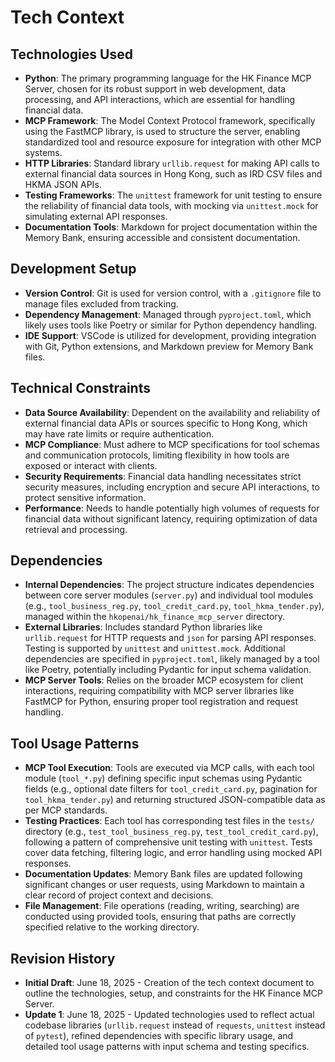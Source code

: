 # Tech Context

## Technologies Used
- **Python**: The primary programming language for the HK Finance MCP Server, chosen for its robust support in web development, data processing, and API interactions, which are essential for handling financial data.
- **MCP Framework**: The Model Context Protocol framework, specifically using the FastMCP library, is used to structure the server, enabling standardized tool and resource exposure for integration with other MCP systems.
- **HTTP Libraries**: Standard library `urllib.request` for making API calls to external financial data sources in Hong Kong, such as IRD CSV files and HKMA JSON APIs.
- **Testing Frameworks**: The `unittest` framework for unit testing to ensure the reliability of financial data tools, with mocking via `unittest.mock` for simulating external API responses.
- **Documentation Tools**: Markdown for project documentation within the Memory Bank, ensuring accessible and consistent documentation.

## Development Setup
- **Version Control**: Git is used for version control, with a `.gitignore` file to manage files excluded from tracking.
- **Dependency Management**: Managed through `pyproject.toml`, which likely uses tools like Poetry or similar for Python dependency handling.
- **IDE Support**: VSCode is utilized for development, providing integration with Git, Python extensions, and Markdown preview for Memory Bank files.

## Technical Constraints
- **Data Source Availability**: Dependent on the availability and reliability of external financial data APIs or sources specific to Hong Kong, which may have rate limits or require authentication.
- **MCP Compliance**: Must adhere to MCP specifications for tool schemas and communication protocols, limiting flexibility in how tools are exposed or interact with clients.
- **Security Requirements**: Financial data handling necessitates strict security measures, including encryption and secure API interactions, to protect sensitive information.
- **Performance**: Needs to handle potentially high volumes of requests for financial data without significant latency, requiring optimization of data retrieval and processing.

## Dependencies
- **Internal Dependencies**: The project structure indicates dependencies between core server modules (`server.py`) and individual tool modules (e.g., `tool_business_reg.py`, `tool_credit_card.py`, `tool_hkma_tender.py`), managed within the `hkopenai/hk_finance_mcp_server` directory.
- **External Libraries**: Includes standard Python libraries like `urllib.request` for HTTP requests and `json` for parsing API responses. Testing is supported by `unittest` and `unittest.mock`. Additional dependencies are specified in `pyproject.toml`, likely managed by a tool like Poetry, potentially including Pydantic for input schema validation.
- **MCP Server Tools**: Relies on the broader MCP ecosystem for client interactions, requiring compatibility with MCP server libraries like FastMCP for Python, ensuring proper tool registration and request handling.

## Tool Usage Patterns
- **MCP Tool Execution**: Tools are executed via MCP calls, with each tool module (`tool_*.py`) defining specific input schemas using Pydantic fields (e.g., optional date filters for `tool_credit_card.py`, pagination for `tool_hkma_tender.py`) and returning structured JSON-compatible data as per MCP standards.
- **Testing Practices**: Each tool has corresponding test files in the `tests/` directory (e.g., `test_tool_business_reg.py`, `test_tool_credit_card.py`), following a pattern of comprehensive unit testing with `unittest`. Tests cover data fetching, filtering logic, and error handling using mocked API responses.
- **Documentation Updates**: Memory Bank files are updated following significant changes or user requests, using Markdown to maintain a clear record of project context and decisions.
- **File Management**: File operations (reading, writing, searching) are conducted using provided tools, ensuring that paths are correctly specified relative to the working directory.

## Revision History
- **Initial Draft**: June 18, 2025 - Creation of the tech context document to outline the technologies, setup, and constraints for the HK Finance MCP Server.
- **Update 1**: June 18, 2025 - Updated technologies used to reflect actual codebase libraries (`urllib.request` instead of `requests`, `unittest` instead of `pytest`), refined dependencies with specific library usage, and detailed tool usage patterns with input schema and testing specifics.
